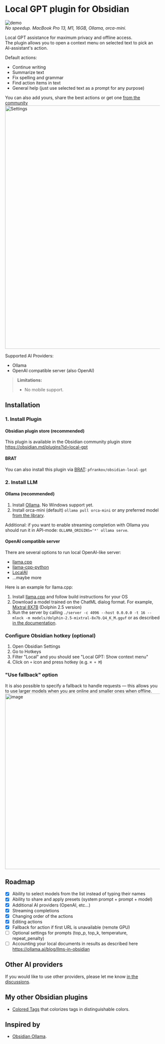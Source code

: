 # Local GPT plugin for Obsidian

![demo](https://github.com/pfrankov/obsidian-local-gpt/assets/584632/724d4399-cb6c-4531-9f04-a1e5df2e3dad)  
_No speedup. MacBook Pro 13, M1, 16GB, Ollama, orca-mini._ 

Local GPT assistance for maximum privacy and offline access.  
The plugin allows you to open a context menu on selected text to pick an AI-assistant's action.

Default actions:
- Continue writing
- Summarize text
- Fix spelling and grammar
- Find action items in text
- General help (just use selected text as a prompt for any purpose)

You can also add yours, share the best actions or get one [from the community](https://github.com/pfrankov/obsidian-local-gpt/discussions/2)  
<img width="790" alt="Settings" src="https://github.com/pfrankov/obsidian-local-gpt/assets/584632/3269a40a-a126-4efd-aec0-35223df8dceb">


Supported AI Providers:
- Ollama
- OpenAI compatible server (also OpenAI)

>**Limitations:**
>- No mobile support.

## Installation
### 1. Install Plugin
#### Obsidian plugin store (recommended)
This plugin is available in the Obsidian community plugin store https://obsidian.md/plugins?id=local-gpt

#### BRAT
You can also install this plugin via [BRAT](https://obsidian.md/plugins?id=obsidian42-brat): `pfrankov/obsidian-local-gpt`

### 2. Install LLM
#### Ollama (recommended)
1. Install [Ollama](https://ollama.ai/). No Windows support yet.
2. Install orca-mini (default) `ollama pull orca-mini` or any preferred model [from the library](https://ollama.ai/library).

Additional: if you want to enable streaming completion with Ollama you should run it in API-mode: `OLLAMA_ORIGINS='*' ollama serve`. 

#### OpenAI compatible server
There are several options to run local OpenAI-like server:  
- [llama.cpp](https://github.com/ggerganov/llama.cpp)
- [llama-cpp-python](https://github.com/abetlen/llama-cpp-python#openai-compatible-web-server)
- [LocalAI](https://localai.io/model-compatibility/llama-cpp/#setup)
- ...maybe more

Here is an example for llama.cpp:  
1. Install [llama.cpp](https://github.com/ggerganov/llama.cpp) and follow build instructions for your OS
2. Download a model trained on the ChatML dialog format. For example, [Mixtral 8X7B](https://huggingface.co/TheBloke/dolphin-2.5-mixtral-8x7b-GGUF/blob/main/dolphin-2.5-mixtral-8x7b.Q4_K_M.gguf) (Dolphin 2.5 version)
3. Run the server by calling `./server -c 4096 --host 0.0.0.0 -t 16 --mlock -m models/dolphin-2.5-mixtral-8x7b.Q4_K_M.gguf` or as described [in the documentation](https://github.com/ggerganov/llama.cpp/blob/master/examples/server/README.md).

### Configure Obsidian hotkey (optional)
1. Open Obsidian Settings
2. Go to Hotkeys
3. Filter "Local" and you should see "Local GPT: Show context menu"
4. Click on `+` icon and press hotkey (e.g. `⌘ + M`)

### "Use fallback" option
It is also possible to specify a fallback to handle requests — this allows you to use larger models when you are online and smaller ones when offline.  
<img width="570" alt="image" src="https://github.com/pfrankov/obsidian-local-gpt/assets/584632/97df59b0-1e51-40b8-b543-8825f66d23c2">


## Roadmap
- [x] Ability to select models from the list instead of typing their names
- [x] Ability to share and apply presets (system prompt + prompt + model)
- [x] Additional AI providers (OpenAI, etc...)
- [x] Streaming completions
- [x] Changing order of the actions
- [x] Editing actions
- [x] Fallback for action if first URL is unavailable (remote GPU)
- [ ] Optional settings for prompts (top_p, top_k, temperature, repeat_penalty)
- [ ] Accounting your local documents in results as described here https://ollama.ai/blog/llms-in-obsidian

## Other AI providers
If you would like to use other providers, please let me know [in the discussions](https://github.com/pfrankov/obsidian-local-gpt/discussions/1).

## My other Obsidian plugins
- [Colored Tags](https://github.com/pfrankov/obsidian-colored-tags) that colorizes tags in distinguishable colors. 

## Inspired by
- [Obsidian Ollama](https://github.com/hinterdupfinger/obsidian-ollama).
